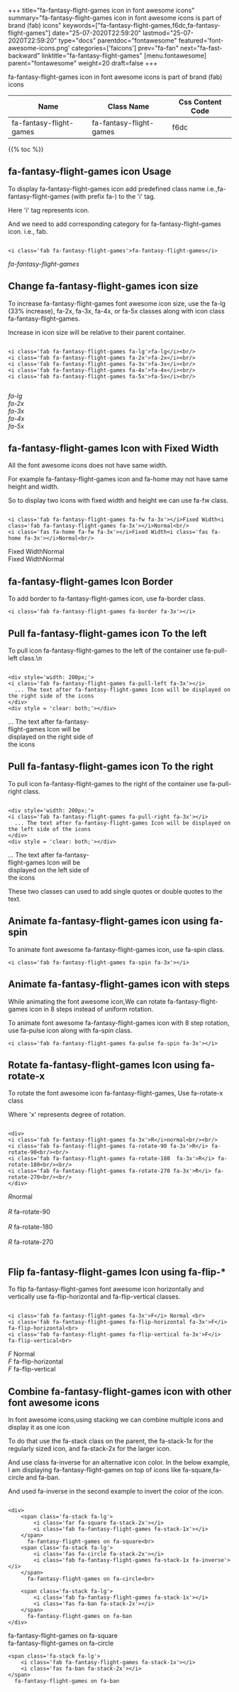 +++
title="fa-fantasy-flight-games icon in font awesome icons"
summary="fa-fantasy-flight-games icon in font awesome icons is part of brand (fab) icons"
keywords=["fa-fantasy-flight-games,f6dc,fa-fantasy-flight-games"]
date="25-07-2020T22:59:20"
lastmod="25-07-2020T22:59:20"
type="docs"
parentdoc="fontawesome"
featured='font-awesome-icons.png'
categories=['faicons']
prev="fa-fan"
next="fa-fast-backward"
linktitle="fa-fantasy-flight-games"
[menu.fontawesome]
parent="fontawesome"
weight=20
draft=false
+++


fa-fantasy-flight-games icon in font awesome icons is part of brand (fab) icons

<div class='table-responsive'><table class='table'><thead><tr><th>Name</th><th>Class Name</th><th>Css Content Code</th></tr></thead><tbody><tr><td>fa-fantasy-flight-games</td><td>fa-fantasy-flight-games</td><td>f6dc</td></tr></tbody></table></div>


{{% toc %}}


## fa-fantasy-flight-games icon Usage

To display fa-fantasy-flight-games icon add predefined class name i.e.,fa-fantasy-flight-games (with prefix fa-) to the 'i' tag.

Here 'i' tag represents icon.

And we need to add corresponding category for fa-fantasy-flight-games icon. i.e., fab.


```

<i class='fab fa-fantasy-flight-games'>fa-fantasy-flight-games</i>
```

<i class='fab fa-fantasy-flight-games'>fa-fantasy-flight-games</i>




## Change fa-fantasy-flight-games icon size
To increase fa-fantasy-flight-games font awesome icon size, use the fa-lg (33% increase), fa-2x, fa-3x, fa-4x, or fa-5x classes along with icon class fa-fantasy-flight-games.

Increase in icon size will be relative to their parent container. 

```

<i class='fab fa-fantasy-flight-games fa-lg'>fa-lg</i><br/>
<i class='fab fa-fantasy-flight-games fa-2x'>fa-2x</i><br/>
<i class='fab fa-fantasy-flight-games fa-3x'>fa-3x</i><br/>
<i class='fab fa-fantasy-flight-games fa-4x'>fa-4x</i><br/>
<i class='fab fa-fantasy-flight-games fa-5x'>fa-5x</i><br/>
            
```

<i class='fab fa-fantasy-flight-games fa-lg'>fa-lg</i><br/>
<i class='fab fa-fantasy-flight-games fa-2x'>fa-2x</i><br/>
<i class='fab fa-fantasy-flight-games fa-3x'>fa-3x</i><br/>
<i class='fab fa-fantasy-flight-games fa-4x'>fa-4x</i><br/>
<i class='fab fa-fantasy-flight-games fa-5x'>fa-5x</i><br/>
            



## fa-fantasy-flight-games Icon with Fixed Width 

All the font awesome icons does not have same width.

For example fa-fantasy-flight-games icon and fa-home may not have same height and width.

So to display two icons with fixed width and height we can use fa-fw class.


```

<i class='fab fa-fantasy-flight-games fa-fw fa-3x'></i>Fixed Width<i class='fab fa-fantasy-flight-games fa-3x'></i>Normal<br/>
<i class='fas fa-home fa-fw fa-3x'></i>Fixed Width<i class='fas fa-home fa-3x'></i>Normal<br/>
```

<i class='fab fa-fantasy-flight-games fa-fw fa-3x'></i>Fixed Width<i class='fab fa-fantasy-flight-games fa-3x'></i>Normal<br/>
<i class='fas fa-home fa-fw fa-3x'></i>Fixed Width<i class='fas fa-home fa-3x'></i>Normal<br/>



## fa-fantasy-flight-games Icon Border 

To add border to fa-fantasy-flight-games icon, use fa-border class.


```
<i class='fab fa-fantasy-flight-games fa-border fa-3x'></i>

```
<i class='fab fa-fantasy-flight-games fa-border fa-3x'></i>





## Pull fa-fantasy-flight-games icon To the left

To pull icon fa-fantasy-flight-games to the left of the container use fa-pull-left class.\n

```

<div style='width: 200px;'>
<i class='fab fa-fantasy-flight-games fa-pull-left fa-3x'></i>
  ... The text after fa-fantasy-flight-games Icon will be displayed on the right side of the icons
</div>
<div style = 'clear: both;'></div>
```

<div style='width: 200px;'>
<i class='fab fa-fantasy-flight-games fa-pull-left fa-3x'></i>
  ... The text after fa-fantasy-flight-games Icon will be displayed on the right side of the icons
</div>
<div style = 'clear: both;'></div>




## Pull fa-fantasy-flight-games icon To the right
To pull icon fa-fantasy-flight-games to the right of the container use fa-pull-right class.

```

<div style='width: 200px;'>
<i class='fab fa-fantasy-flight-games fa-pull-right fa-3x'></i>
  ... The text after fa-fantasy-flight-games Icon will be displayed on the left side of the icons
</div>
<div style = 'clear: both;'></div>
```

<div style='width: 200px;'>
<i class='fab fa-fantasy-flight-games fa-pull-right fa-3x'></i>
  ... The text after fa-fantasy-flight-games Icon will be displayed on the left side of the icons
</div>
<div style = 'clear: both;'></div>

These two classes can used to add single quotes or double quotes to the text.


## Animate fa-fantasy-flight-games icon using fa-spin
To animate font awesome fa-fantasy-flight-games icon, use fa-spin class.

```
<i class='fab fa-fantasy-flight-games fa-spin fa-3x'></i>
```
<i class='fab fa-fantasy-flight-games fa-spin fa-3x'></i>




## Animate fa-fantasy-flight-games icon with steps
While animating the font awesome icon,We can rotate fa-fantasy-flight-games icon in 8 steps instead of uniform rotation.

To animate font awesome fa-fantasy-flight-games icon with 8 step rotation, use fa-pulse icon along with fa-spin class.


```
<i class='fab fa-fantasy-flight-games fa-pulse fa-spin fa-3x'></i>

```
<i class='fab fa-fantasy-flight-games fa-pulse fa-spin fa-3x'></i>





## Rotate fa-fantasy-flight-games Icon using fa-rotate-x
To rotate the font awesome icon fa-fantasy-flight-games, Use fa-rotate-x class

Where 'x' represents degree of rotation.


```

<div>
<i class='fab fa-fantasy-flight-games fa-3x'>R</i>normal<br/><br/>
<i class='fab fa-fantasy-flight-games fa-rotate-90 fa-3x'>R</i> fa-rotate-90<br/><br/> 
<i class='fab fa-fantasy-flight-games fa-rotate-180  fa-3x'>R</i> fa-rotate-180<br/><br/> 
<i class='fab fa-fantasy-flight-games fa-rotate-270 fa-3x'>R</i> fa-rotate-270<br/><br/>
</div>
```

<div>
<i class='fab fa-fantasy-flight-games fa-3x'>R</i>normal<br/><br/>
<i class='fab fa-fantasy-flight-games fa-rotate-90 fa-3x'>R</i> fa-rotate-90<br/><br/> 
<i class='fab fa-fantasy-flight-games fa-rotate-180  fa-3x'>R</i> fa-rotate-180<br/><br/> 
<i class='fab fa-fantasy-flight-games fa-rotate-270 fa-3x'>R</i> fa-rotate-270<br/><br/>
</div>




## Flip fa-fantasy-flight-games Icon using fa-flip-*
To flip fa-fantasy-flight-games font awesome icon horizontally and vertically use fa-flip-horizontal and fa-flip-vertical classes. 

```

<i class='fab fa-fantasy-flight-games fa-3x'>F</i> Normal <br>
<i class='fab fa-fantasy-flight-games fa-flip-horizontal fa-3x'>F</i> fa-flip-horizontal<br>
<i class='fab fa-fantasy-flight-games fa-flip-vertical fa-3x'>F</i> fa-flip-vertical<br>
```

<i class='fab fa-fantasy-flight-games fa-3x'>F</i> Normal <br>
<i class='fab fa-fantasy-flight-games fa-flip-horizontal fa-3x'>F</i> fa-flip-horizontal<br>
<i class='fab fa-fantasy-flight-games fa-flip-vertical fa-3x'>F</i> fa-flip-vertical<br>




## Combine fa-fantasy-flight-games icon with other font awesome icons
In font awesome icons,using stacking we can combine multiple icons and display it as one icon 

To do that use the fa-stack class on the parent, the fa-stack-1x for the regularly sized icon, and fa-stack-2x for the larger icon.

And use class fa-inverse for an alternative icon color. 
In the below example, I am displaying fa-fantasy-flight-games on top of icons like fa-square,fa-circle and fa-ban.

And used fa-inverse in the second example to invert the color of the icon.

```

<div>
    <span class='fa-stack fa-lg'>
        <i class='far fa-square fa-stack-2x'></i>
        <i class='fab fa-fantasy-flight-games fa-stack-1x'></i>
    </span>
      fa-fantasy-flight-games on fa-square<br>
    <span class='fa-stack fa-lg'>
        <i class='fas fa-circle fa-stack-2x'></i>
        <i class='fab fa-fantasy-flight-games fa-stack-1x fa-inverse'></i>
    </span>
      fa-fantasy-flight-games on fa-circle<br>

    <span class='fa-stack fa-lg'>
        <i class='fab fa-fantasy-flight-games fa-stack-1x'></i>
        <i class='fas fa-ban fa-stack-2x'></i>
    </span>
      fa-fantasy-flight-games on fa-ban
</div>
```

<div>
    <span class='fa-stack fa-lg'>
        <i class='far fa-square fa-stack-2x'></i>
        <i class='fab fa-fantasy-flight-games fa-stack-1x'></i>
    </span>
      fa-fantasy-flight-games on fa-square<br>
    <span class='fa-stack fa-lg'>
        <i class='fas fa-circle fa-stack-2x'></i>
        <i class='fab fa-fantasy-flight-games fa-stack-1x fa-inverse'></i>
    </span>
      fa-fantasy-flight-games on fa-circle<br>

    <span class='fa-stack fa-lg'>
        <i class='fab fa-fantasy-flight-games fa-stack-1x'></i>
        <i class='fas fa-ban fa-stack-2x'></i>
    </span>
      fa-fantasy-flight-games on fa-ban
</div>







